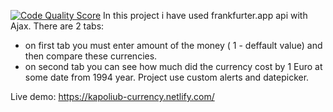 [![Code Quality Score](https://www.code-inspector.com/project/12/score/svg)](https://www.code-inspector.com/public/currency-exchange/12/POK/dashboard)
In this project i have used frankfurter.app api with Ajax. There are 2 tabs: 

- on first tab you must enter amount of the money ( 1 - deffault value) and then compare these currencies. 
- on second tab you can see how much did the currency cost by 1 Euro at some date from 1994 year. Project use custom alerts and datepicker.

Live demo: https://kapoliub-currency.netlify.com/
